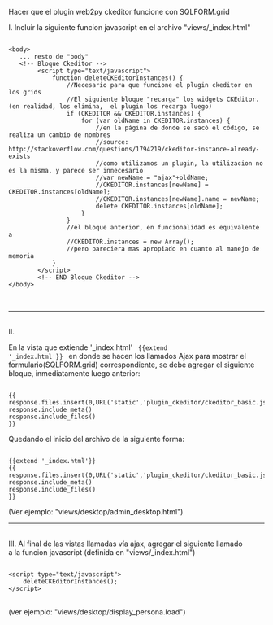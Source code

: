 Hacer que el plugin web2py ckeditor funcione con SQLFORM.grid

I. 
Incluir la siguiente funcion javascript en el archivo "views/_index.html"
<pre>
<code>
&lt;body&gt;
   ... resto de "body"
   &lt;!-- Bloque Ckeditor --&gt;
        &lt;script type="text/javascript"&gt;
            function deleteCKEditorInstances() {
                //Necesario para que funcione el plugin ckeditor en los grids
                //El siguiente bloque "recarga" los widgets CKEditor. (en realidad, los elimina,  el plugin los recarga luego)
                if (CKEDITOR && CKEDITOR.instances) {
                    for (var oldName in CKEDITOR.instances) {
                        //en la página de donde se sacó el código, se realiza un cambio de nombres
                        //source: http://stackoverflow.com/questions/1794219/ckeditor-instance-already-exists
                        //como utilizamos un plugin, la utilizacion no es la misma, y parece ser innecesario
                        //var newName = "ajax"+oldName;
                        //CKEDITOR.instances[newName] = CKEDITOR.instances[oldName];
                        //CKEDITOR.instances[newName].name = newName;
                        delete CKEDITOR.instances[oldName];
                    }
                }
                //el bloque anterior, en funcionalidad es equivalente a 
                //CKEDITOR.instances = new Array();
                //pero pareciera mas apropiado en cuanto al manejo de memoria
            }
        &lt;/script>
        &lt;!-- END Bloque Ckeditor --&gt;
&lt;/body&gt;
</code></pre>
<br>
<hr>
<br>
II. 

En la vista que extiende '_index.html'
<code>
{{extend '_index.html'}}
</code>
en donde se hacen los llamados Ajax para mostrar el formulario(SQLFORM.grid)
correspondiente, se debe agregar el siguiente bloque, inmediatamente luego
anterior:
<pre>
<code>
{{
response.files.insert(0,URL('static','plugin_ckeditor/ckeditor_basic.js'))
response.include_meta()
response.include_files()
}}
</code></pre>

Quedando el inicio del archivo de la siguiente forma:
<pre><code>
{{extend '_index.html'}}
{{
response.files.insert(0,URL('static','plugin_ckeditor/ckeditor_basic.js'))
response.include_meta()
response.include_files()
}}
</code></pre>
(Ver ejemplo: "views/desktop/admin_desktop.html")
<br>
<hr>
<br>
III.
Al final de las vistas llamadas vía ajax, agregar el siguiente llamado<br>
a la funcion javascript (definida en "views/_index.html")
<pre>
<code>
&lt;script type="text/javascript"&gt;
    deleteCKEditorInstances();
&lt;/script&gt;
</code>
</pre>
(ver ejemplo: "views/desktop/display_persona.load")
